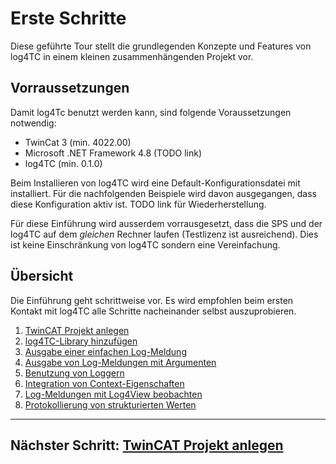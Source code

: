 # Erste Schritte

Diese geführte Tour stellt die grundlegenden Konzepte und Features von log4TC in einem kleinen zusammenhängenden Projekt vor.

 ## Vorraussetzungen

Damit log4Tc benutzt werden kann, sind folgende Voraussetzungen notwendig:

* TwinCat 3 (min. 4022.00)
* Microsoft .NET Framework 4.8 (TODO link)
* log4TC (min. 0.1.0)

Beim Installieren von log4TC wird eine Default-Konfigurationsdatei mit installiert. Für die nachfolgenden Beispiele wird davon ausgegangen, dass diese Konfiguration aktiv ist. 
TODO link für Wiederherstellung.

Für diese Einführung wird ausserdem vorrausgesetzt, dass die SPS und der log4TC auf dem *gleichen* Rechner laufen (Testlizenz ist ausreichend). Dies ist keine Einschränkung von log4TC sondern eine Vereinfachung.

## Übersicht

Die Einführung geht schrittweise vor. Es wird empfohlen beim ersten Kontakt mit log4TC alle Schritte nacheinander selbst auszuprobieren.

1. [TwinCAT Projekt anlegen](create_twincat_project.md)
2. [log4TC-Library hinzufügen](add_log4tc_lib.md)
3. [Ausgabe einer einfachen Log-Meldung](simple_logging.md)
4. [Ausgabe von Log-Meldungen mit Argumenten](argument_logging.md)
5. [Benutzung von Loggern](logger_usage.md)
6. [Integration von Context-Eigenschaften](context_usage.md)
7. [Log-Meldungen mit Log4View beobachten](tools_log4view.md)
8. [Protokollierung von strukturierten Werten](write_structured_values.md)

---

## Nächster Schritt: [TwinCAT Projekt anlegen](create_twincat_project.md)













